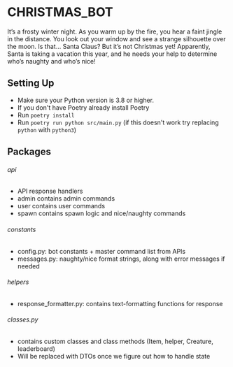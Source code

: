 # CHRISTMAS_BOT

It’s a frosty winter night. As you warm up by the fire, you hear a faint jingle in the distance. You look out your window and see a strange silhouette over the moon. Is that… Santa Claus? But it’s not Christmas yet! Apparently, Santa is taking a vacation this year, and he needs your help to determine who’s naughty and who’s nice!

## Setting Up

- Make sure your Python version is 3.8 or higher.
- If you don't have Poetry already install Poetry
- Run `poetry install`
- Run `poetry run python src/main.py` (if this doesn't work try replacing 
  `python` with `python3`)
  
## Packages
###### api
- API response handlers
- admin contains admin commands
- user contains user commands
- spawn contains spawn logic and nice/naughty commands

###### constants
- config.py: bot constants + master command list from APIs
- messages.py: naughty/nice format strings, along with error messages if needed

###### helpers
-  response_formatter.py: contains text-formatting functions for response

###### classes.py
- contains custom classes and class methods (Item, helper, Creature, leaderboard)
- Will be replaced with DTOs once we figure out how to handle state
